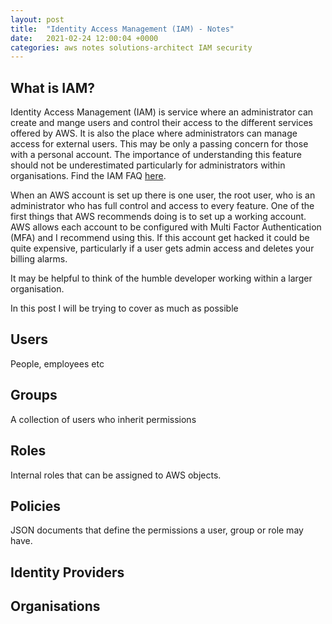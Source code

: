 ```yaml
---
layout: post
title:  "Identity Access Management (IAM) - Notes"
date:   2021-02-24 12:00:04 +0000
categories: aws notes solutions-architect IAM security
---
```


## What is IAM?

Identity Access Management (IAM) is service where an administrator can create and mange users and control their access to the different services offered by AWS. It is also the place where administrators can manage access for external users. This may be only a passing concern for those with a personal account. The importance of understanding this feature should not be underestimated particularly for administrators within organisations. Find the IAM FAQ [here](https://aws.amazon.com/iam/faqs/).

When an AWS account is set up there is one user, the root user, who is an administrator who has full control and access to every feature. One of the first things that AWS recommends doing is to set up a working account. AWS allows each account to be configured with Multi Factor Authentication (MFA) and I recommend using this. If this account get hacked it could be quite expensive, particularly if a user gets admin access and deletes your billing alarms.

It may be helpful to think of the humble developer working within a larger organisation.  

In this post I will be trying to cover as much as possible 

## Users
People, employees etc

## Groups

A collection of users who inherit permissions

## Roles

Internal roles that can be assigned to AWS objects.

## Policies

JSON documents that define the permissions a user, group or role may have.

## Identity Providers



## Organisations
